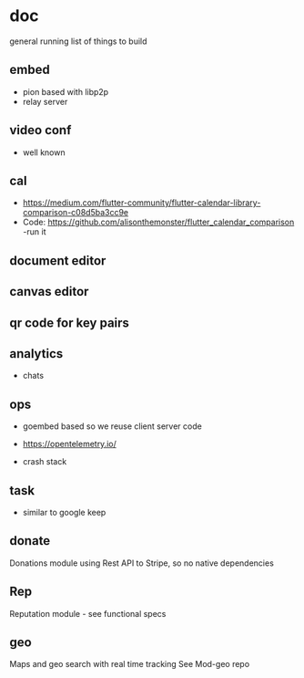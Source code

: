 # doc

general running list of things to build

## embed
- pion based with libp2p
- relay server

## video conf
- well known

## cal
- https://medium.com/flutter-community/flutter-calendar-library-comparison-c08d5ba3cc9e
- Code: https://github.com/alisonthemonster/flutter_calendar_comparison
 -run it

## document editor

## canvas editor

## qr code for key pairs

## analytics

- chats

## ops

- goembed based so we reuse client server code
- https://opentelemetry.io/

- crash stack

## task

- similar to google keep

## donate

Donations module using Rest API to Stripe, so no native dependencies

## Rep

Reputation module - see functional specs

## geo

Maps and geo search with real time tracking
See Mod-geo repo